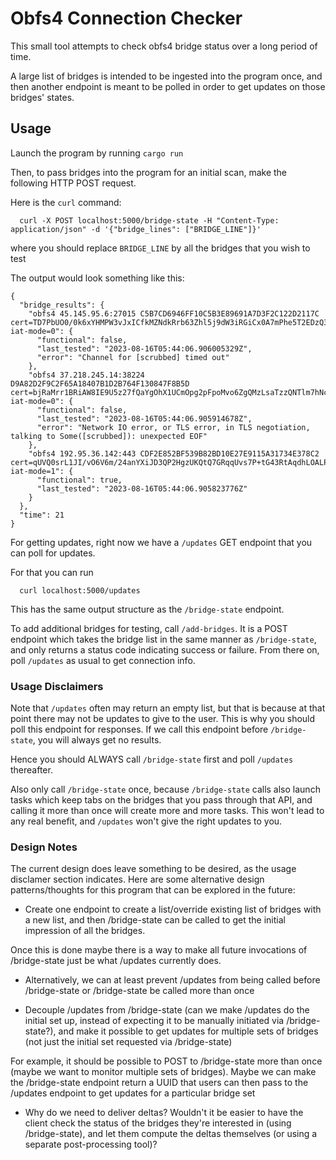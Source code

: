 # Obfs4 Connection Checker

This small tool attempts to check obfs4 bridge status over a long period of time.

A large list of bridges is intended to be ingested into the program once, and then
another endpoint is meant to be polled in order to get updates on those bridges'
states.

## Usage

Launch the program by running `cargo run`

Then, to pass bridges into the program for an initial scan, make the following HTTP POST request.

Here is the `curl` command:

```
  curl -X POST localhost:5000/bridge-state -H "Content-Type: application/json" -d '{"bridge_lines": ["BRIDGE_LINE"]}'
```

where you should replace `BRIDGE_LINE` by all the bridges that you wish to test

The output would look something like this:

```
{
  "bridge_results": {
    "obfs4 45.145.95.6:27015 C5B7CD6946FF10C5B3E89691A7D3F2C122D2117C cert=TD7PbUO0/0k6xYHMPW3vJxICfkMZNdkRrb63Zhl5j9dW3iRGiCx0A7mPhe5T2EDzQ35+Zw iat-mode=0": {
      "functional": false,
      "last_tested": "2023-08-16T05:44:06.906005329Z",
      "error": "Channel for [scrubbed] timed out"
    },
    "obfs4 37.218.245.14:38224 D9A82D2F9C2F65A18407B1D2B764F130847F8B5D cert=bjRaMrr1BRiAW8IE9U5z27fQaYgOhX1UCmOpg2pFpoMvo6ZgQMzLsaTzzQNTlm7hNcb+Sg iat-mode=0": {
      "functional": false,
      "last_tested": "2023-08-16T05:44:06.905914678Z",
      "error": "Network IO error, or TLS error, in TLS negotiation, talking to Some([scrubbed]): unexpected EOF"
    },
    "obfs4 192.95.36.142:443 CDF2E852BF539B82BD10E27E9115A31734E378C2 cert=qUVQ0srL1JI/vO6V6m/24anYXiJD3QP2HgzUKQtQ7GRqqUvs7P+tG43RtAqdhLOALP7DJQ iat-mode=1": {
      "functional": true,
      "last_tested": "2023-08-16T05:44:06.905823776Z"
    }
  },
  "time": 21
}
```

For getting updates, right now we have a `/updates` GET endpoint that you can poll for updates.

For that you can run

```
  curl localhost:5000/updates
```

This has the same output structure as the `/bridge-state` endpoint. 

To add additional bridges for testing, call `/add-bridges`. It is a POST endpoint which takes
the bridge list in the same manner as `/bridge-state`, and only returns a status code indicating
success or failure. From there on, poll `/updates` as usual to get connection info.

### Usage Disclaimers

Note that `/updates` often may return an empty list, but that is because at that point 
there may not be updates to give to the user. This is why you should poll this 
endpoint for responses. If we call this endpoint before `/bridge-state`, you 
will always get no results.

Hence you should ALWAYS call `/bridge-state` first and poll `/updates` thereafter.

Also only call `/bridge-state` once, because `/bridge-state` calls also launch
tasks which keep tabs on the bridges that you pass through that API, and calling
it more than once will create more and more tasks. This won't lead to any real
benefit, and `/updates` won't give the right updates to you.

### Design Notes

The current design does leave something to be desired, as the usage disclamer
section indicates. Here are some alternative design patterns/thoughts for this program
that can be explored in the future:

- Create one endpoint to create a list/override existing list of bridges with a new list,
and then /bridge-state can be called to get the initial impression of all the bridges.

Once this is done maybe there is a way to make all future invocations of /bridge-state just be what /updates currently does.

- Alternatively, we can at least prevent /updates from being called before /bridge-state or /bridge-state be called more than once

- Decouple /updates from /bridge-state (can we make /updates do the initial set up,
instead of expecting it to be manually initiated via /bridge-state?), and
make it possible to get updates for multiple sets of bridges (not just the initial set requested via /bridge-state)

For example, it should be possible to POST to /bridge-state more than once
(maybe we want to monitor multiple sets of bridges).
Maybe we can make the /bridge-state endpoint return a UUID that users can then
pass to the /updates endpoint to get updates for a particular bridge set

- Why do we need to deliver deltas? Wouldn't it be easier to have the client
check the status of the bridges they're interested in (using /bridge-state),
and let them compute the deltas themselves (or using a separate post-processing tool)?
